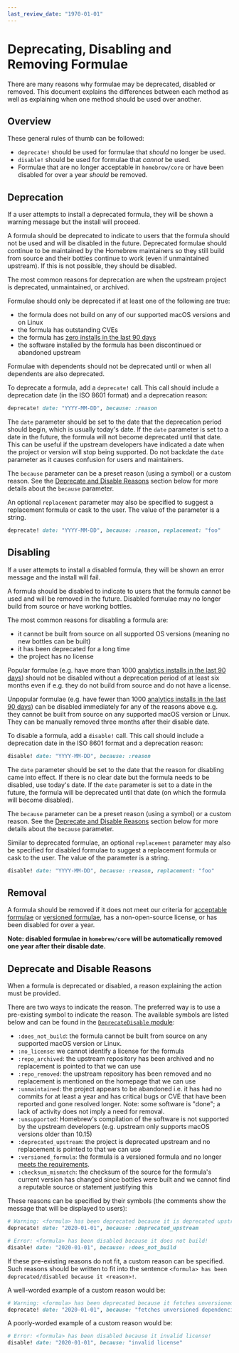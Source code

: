 ```yaml
---
last_review_date: "1970-01-01"
---
```


# Deprecating, Disabling and Removing Formulae

There are many reasons why formulae may be deprecated, disabled or removed. This document explains the differences between each method as well as explaining when one method should be used over another.

## Overview

These general rules of thumb can be followed:

- `deprecate!` should be used for formulae that _should_ no longer be used.
- `disable!` should be used for formulae that _cannot_ be used.
- Formulae that are no longer acceptable in `homebrew/core` or have been disabled for over a year _should_ be removed.

## Deprecation

If a user attempts to install a deprecated formula, they will be shown a warning message but the install will proceed.

A formula should be deprecated to indicate to users that the formula should not be used and will be disabled in the future. Deprecated formulae should continue to be maintained by the Homebrew maintainers so they still build from source and their bottles continue to work (even if unmaintained upstream). If this is not possible, they should be disabled.

The most common reasons for deprecation are when the upstream project is deprecated, unmaintained, or archived.

Formulae should only be deprecated if at least one of the following are true:

- the formula does not build on any of our supported macOS versions and on Linux
- the formula has outstanding CVEs
- the formula has [zero installs in the last 90 days](https://formulae.brew.sh/analytics/install/90d/)
- the software installed by the formula has been discontinued or abandoned upstream

Formulae with dependents should not be deprecated until or when all dependents are also deprecated.

To deprecate a formula, add a `deprecate!` call. This call should include a deprecation date (in the ISO 8601 format) and a deprecation reason:

```ruby
deprecate! date: "YYYY-MM-DD", because: :reason
```

The `date` parameter should be set to the date that the deprecation period should begin, which is usually today's date. If the `date` parameter is set to a date in the future, the formula will not become deprecated until that date. This can be useful if the upstream developers have indicated a date when the project or version will stop being supported. Do not backdate the `date` parameter as it causes confusion for users and maintainers.

The `because` parameter can be a preset reason (using a symbol) or a custom reason. See the [Deprecate and Disable Reasons](#deprecate-and-disable-reasons) section below for more details about the `because` parameter.

An optional `replacement` parameter may also be specified to suggest a replacement formula or cask to the user. The value of the parameter is a string.

```ruby
deprecate! date: "YYYY-MM-DD", because: :reason, replacement: "foo"
```

## Disabling

If a user attempts to install a disabled formula, they will be shown an error message and the install will fail.

A formula should be disabled to indicate to users that the formula cannot be used and will be removed in the future. Disabled formulae may no longer build from source or have working bottles.

The most common reasons for disabling a formula are:

- it cannot be built from source on all supported OS versions (meaning no new bottles can be built)
- it has been deprecated for a long time
- the project has no license

Popular formulae (e.g. have more than 1000 [analytics installs in the last 90 days](https://formulae.brew.sh/analytics/install/90d/)) should not be disabled without a deprecation period of at least six months even if e.g. they do not build from source and do not have a license.

Unpopular formulae (e.g. have fewer than 1000 [analytics installs in the last 90 days](https://formulae.brew.sh/analytics/install/90d/)) can be disabled immediately for any of the reasons above e.g. they cannot be built from source on any supported macOS version or Linux.
They can be manually removed three months after their disable date.

To disable a formula, add a `disable!` call. This call should include a deprecation date in the ISO 8601 format and a deprecation reason:

```ruby
disable! date: "YYYY-MM-DD", because: :reason
```

The `date` parameter should be set to the date that the reason for disabling came into effect. If there is no clear date but the formula needs to be disabled, use today's date. If the `date` parameter is set to a date in the future, the formula will be deprecated until that date (on which the formula will become disabled).

The `because` parameter can be a preset reason (using a symbol) or a custom reason. See the [Deprecate and Disable Reasons](#deprecate-and-disable-reasons) section below for more details about the `because` parameter.

Similar to deprecated formulae, an optional `replacement` parameter may also be specified for disabled formulae to suggest a replacement formula or cask to the user. The value of the parameter is a string.

```ruby
disable! date: "YYYY-MM-DD", because: :reason, replacement: "foo"
```

## Removal

A formula should be removed if it does not meet our criteria for [acceptable formulae](Acceptable-Formulae.md) or [versioned formulae](Versions.md), has a non-open-source license, or has been disabled for over a year.

**Note: disabled formulae in `homebrew/core` will be automatically removed one year after their disable date.**

## Deprecate and Disable Reasons

When a formula is deprecated or disabled, a reason explaining the action must be provided.

There are two ways to indicate the reason. The preferred way is to use a pre-existing symbol to indicate the reason. The available symbols are listed below and can be found in the [`DeprecateDisable` module](https://github.com/Homebrew/brew/blob/master/Library/Homebrew/deprecate_disable.rb):

- `:does_not_build`: the formula cannot be built from source on any supported macOS version or Linux.
- `:no_license`: we cannot identify a license for the formula
- `:repo_archived`: the upstream repository has been archived and no replacement is pointed to that we can use
- `:repo_removed`: the upstream repository has been removed and no replacement is mentioned on the homepage that we can use
- `:unmaintained`: the project appears to be abandoned i.e. it has had no commits for at least a year and has critical bugs or CVE that have been reported and gone resolved longer. Note: some software is "done"; a lack of activity does not imply a need for removal.
- `:unsupported`: Homebrew's compilation of the software is not supported by the upstream developers (e.g. upstream only supports macOS versions older than 10.15)
- `:deprecated_upstream`: the project is deprecated upstream and no replacement is pointed to that we can use
- `:versioned_formula`: the formula is a versioned formula and no longer [meets the requirements](Versions.md).
- `:checksum_mismatch`: the checksum of the source for the formula's current version has changed since bottles were built and we cannot find a reputable source or statement justifying this

These reasons can be specified by their symbols (the comments show the message that will be displayed to users):

```ruby
# Warning: <formula> has been deprecated because it is deprecated upstream!
deprecate! date: "2020-01-01", because: :deprecated_upstream
```

```ruby
# Error: <formula> has been disabled because it does not build!
disable! date: "2020-01-01", because: :does_not_build
```

If these pre-existing reasons do not fit, a custom reason can be specified. Such reasons should be written to fit into the sentence `<formula> has been deprecated/disabled because it <reason>!`.

A well-worded example of a custom reason would be:

```ruby
# Warning: <formula> has been deprecated because it fetches unversioned dependencies at runtime!
deprecate! date: "2020-01-01", because: "fetches unversioned dependencies at runtime"
```

A poorly-worded example of a custom reason would be:

```ruby
# Error: <formula> has been disabled because it invalid license!
disable! date: "2020-01-01", because: "invalid license"
```
